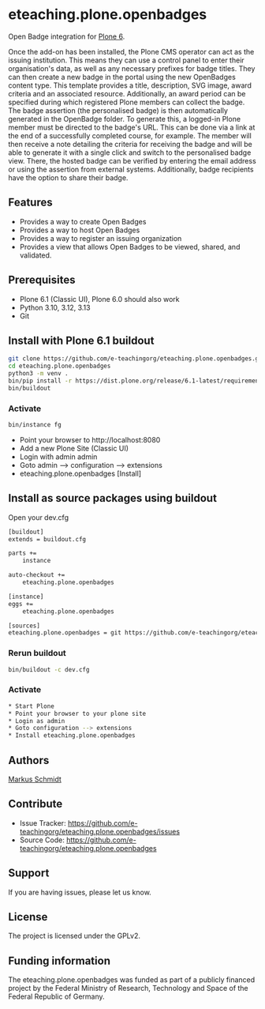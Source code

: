 # eteaching.plone.openbadges

Open Badge integration for [Plone 6](https://plone.org/).

Once the add-on has been installed, the Plone CMS operator can act as the issuing institution. This means they can use a control panel to enter their organisation's data, as well as any necessary prefixes for badge titles. They can then create a new badge in the portal using the new OpenBadges content type. This template provides a title, description, SVG image, award criteria and an associated resource. Additionally, an award period can be specified during which registered Plone members can collect the badge. The badge assertion (the personalised badge) is then automatically generated in the OpenBadge folder. To generate this, a logged-in Plone member must be directed to the badge's URL. This can be done via a link at the end of a successfully completed course, for example. The member will then receive a note detailing the criteria for receiving the badge and will be able to generate it with a single click and switch to the personalised badge view. There, the hosted badge can be verified by entering the email address or using the assertion from external systems. Additionally, badge recipients have the option to share their badge.

## Features

- Provides a way to create Open Badges
- Provides a way to host Open Badges
- Provides a way to register an issuing organization
- Provides a view that allows Open Badges to be viewed, shared, and validated.


## Prerequisites
* Plone 6.1 (Classic UI), Plone 6.0 should also work
* Python 3.10, 3.12, 3.13
* Git

## Install with Plone 6.1 buildout

```bash
git clone https://github.com/e-teachingorg/eteaching.plone.openbadges.git
cd eteaching.plone.openbadges
python3 -m venv .
bin/pip install -r https://dist.plone.org/release/6.1-latest/requirements.txt
bin/buildout
```

### Activate

```bash
bin/instance fg
```
* Point your browser to http://localhost:8080
* Add a new Plone Site (Classic UI)
* Login with admin admin
* Goto admin --> configuration --> extensions
* eteaching.plone.openbadges [Install]

## Install as source packages using buildout

Open your dev.cfg

```bash
[buildout]
extends = buildout.cfg

parts +=
    instance

auto-checkout +=
    eteaching.plone.openbadges

[instance]
eggs +=
    eteaching.plone.openbadges

[sources]
eteaching.plone.openbadges = git https://github.com/e-teachingorg/eteaching.plone.openbadges.git
```

### Rerun buildout

```bash
bin/buildout -c dev.cfg
```

### Activate

```bash
* Start Plone
* Point your browser to your plone site
* Login as admin
* Goto configuration --> extensions
* Install eteaching.plone.openbadges
```

## Authors

[Markus Schmidt](https://github.com/Arkusm)

## Contribute

- Issue Tracker: https://github.com/e-teachingorg/eteaching.plone.openbadges/issues
- Source Code: https://github.com/e-teachingorg/eteaching.plone.openbadges

## Support

If you are having issues, please let us know.

## License

The project is licensed under the GPLv2.

## Funding information
The eteaching.plone.openbadges was funded as part of a publicly financed project by the Federal Ministry of Research, Technology and Space of the Federal Republic of Germany.

